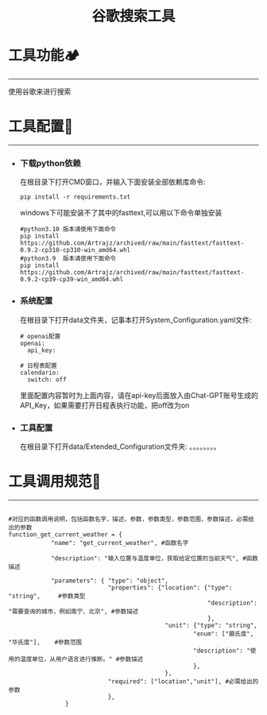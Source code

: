 
<h1><p align='center' >谷歌搜索工具</p></h1>



#  工具功能🏕️
***
   使用谷歌来进行搜索

# 工具配置📝
***
* ### 下载python依赖
   在根目录下打开CMD窗口，并输入下面安装全部依赖库命令:
   ```
   pip install -r requirements.txt
   ```
   windows下可能安装不了其中的fasttext,可以用以下命令单独安装
   ```
   #python3.10 版本请使用下面命令
   pip install https://github.com/Artrajz/archived/raw/main/fasttext/fasttext-0.9.2-cp310-cp310-win_amd64.whl
   #python3.9  版本请使用下面命令
   pip install https://github.com/Artrajz/archived/raw/main/fasttext/fasttext-0.9.2-cp39-cp39-win_amd64.whl
   ```
* ### 系统配置
   在根目录下打开data文件夹，记事本打开System_Configuration.yaml文件:
   ```
   # openai配置
   openai:
     api_key:
   
   # 日程表配置
   calendario:
     switch: off
   ```
   里面配置内容暂时为上面内容，请在api-key后面放入由Chat-GPT账号生成的API_Key，如果需要打开日程表执行功能，把off改为on

* ### 工具配置
   在根目录下打开data/Extended_Configuration文件夹:
   。。。。。。。。
  

# 工具调用规范🧰 
***

   ```
   
   #对应的函数调用说明，包括函数名字，描述，参数，参数类型，参数范围，参数描述，必需给出的参数
   function_get_current_weather = {
               "name": "get_current_weather", #函数名字
   
               "description": "输入位置与温度单位，获取给定位置的当前天气", #函数描述
   
               "parameters": { "type": "object", 
                               "properties": {"location": {"type": "string",     #参数类型
                                                           "description": "需要查询的城市，例如南宁、北京", #参数描述
                                                           },
                                               "unit": {"type": "string",  
                                                       "enum": ["摄氏度", "华氏度"],    #参数范围
                                                       "description": "使用的温度单位，从用户语言进行推断。" #参数描述
                                                       },
                                               },
                               "required": ["location","unit"], #必需给出的参数
                               },
                   }
   ```


